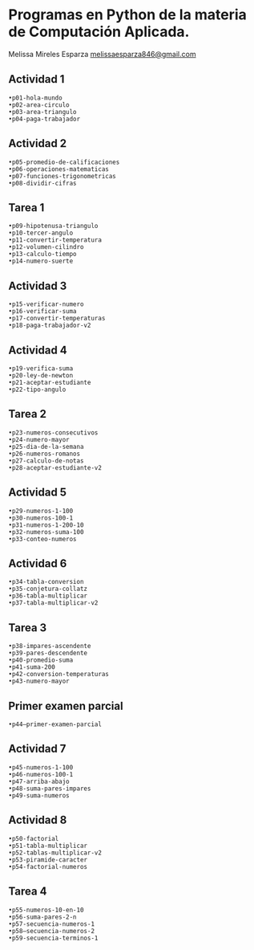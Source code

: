 #  Programas en Python de la materia de Computación Aplicada.

Melissa Mireles Esparza
melissaesparza846@gmail.com

## Actividad 1
    •p01-hola-mundo
    •p02-area-circulo
    •p03-area-triangulo
    •p04-paga-trabajador

## Actividad 2
    •p05-promedio-de-calificaciones
    •p06-operaciones-matematicas
    •p07-funciones-trigonometricas
    •p08-dividir-cifras

## Tarea 1
    •p09-hipotenusa-triangulo
    •p10-tercer-angulo
    •p11-convertir-temperatura
    •p12-volumen-cilindro
    •p13-calculo-tiempo
    •p14-numero-suerte

## Actividad 3
    •p15-verificar-numero
    •p16-verificar-suma
    •p17-convertir-temperaturas
    •p18-paga-trabajador-v2

## Actividad 4
    •p19-verifica-suma
    •p20-ley-de-newton
    •p21-aceptar-estudiante
    •p22-tipo-angulo

## Tarea 2
    •p23-numeros-consecutivos
    •p24-numero-mayor
    •p25-dia-de-la-semana
    •p26-numeros-romanos
    •p27-calculo-de-notas
    •p28-aceptar-estudiante-v2

## Actividad 5
    •p29-numeros-1-100
    •p30-numeros-100-1
    •p31-numeros-1-200-10  
    •p32-numeros-suma-100  
    •p33-conteo-numeros

## Actividad 6
    •p34-tabla-conversion
    •p35-conjetura-collatz
    •p36-tabla-multiplicar
    •p37-tabla-multiplicar-v2


## Tarea 3 
    •p38-impares-ascendente
    •p39-pares-descendente
    •p40-promedio-suma
    •p41-suma-200
    •p42-conversion-temperaturas
    •p43-numero-mayor


## Primer examen parcial
    •p44–primer-examen-parcial

## Actividad 7
    •p45-numeros-1-100  
    •p46-numeros-100-1  
    •p47-arriba-abajo
    •p48-suma-pares-impares
    •p49-suma-numeros

## Actividad 8 
    •p50-factorial
    •p51-tabla-multiplicar
    •p52-tablas-multiplicar-v2
    •p53-piramide-caracter
    •p54-factorial-numeros

## Tarea 4
    •p55-numeros-10-en-10
    •p56-suma-pares-2-n
    •p57-secuencia-numeros-1
    •p58–secuencia-numeros-2
    •p59-secuencia-terminos-1

